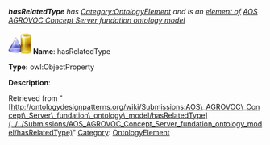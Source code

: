 ___hasRelatedType__ has [Category:OntologyElement](../../Category/OntologyElement "Category:OntologyElement") and is an [element of](../../Property/ElementOf "Property:ElementOf") [AOS AGROVOC Concept Server fundation ontology model](../../Submissions/AOS_AGROVOC_Concept_Server_fundation_ontology_model "Submissions:AOS AGROVOC Concept Server fundation ontology model")_


  




[![ObjectProperty](../../images/thumb/c/c3/ObjectProperty.gif/45px-ObjectProperty.gif)](../../Image/ObjectProperty.gif "ObjectProperty")
__Name__: hasRelatedType 


__Type:__ owl:ObjectProperty 


__Description__: 





Retrieved from "[http://ontologydesignpatterns.org/wiki/Submissions:AOS\_AGROVOC\_Concept\_Server\_fundation\_ontology\_model/hasRelatedType](../../Submissions/AOS_AGROVOC_Concept_Server_fundation_ontology_model/hasRelatedType)"
 [Category](http://ontologydesignpatterns.org/wiki/Special:Categories "Special:Categories"): [OntologyElement](../../Category/OntologyElement "Category:OntologyElement")